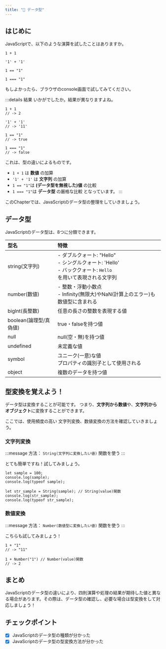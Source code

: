 ```yaml
---
title: "🔰 データ型"
---
```


## はじめに
JavaScriptで、以下のような演算を試したことはありますか。

```javascript:sample演算
1 + 1

'1' + '1'

1 == "1"

1 === "1"
```

もしよかったら、ブラウザのconsole画面で試してみてください。

:::details 結果
いかがでしたか。結果が異なりますよね。

```javascript:結果
1 + 1
// -> 2

'1' + '1'
// -> '11'

1 == "1"
// -> true

1 === "1"
// -> false
```

これは、型の違いによるものです。
- `1 + 1` は **数値** の加算
- `'1' + '1'` は **文字列** の加算
- `1 == "1"`は **(データ型を無視した)値** の比較
- `1 === "1"`は **データ型** の厳格な比較
となっています。
:::

このChapterでは、JavaScriptのデータ型の整理をしていきましょう。

## データ型
JavaScriptのデータ型は、8つに分類できます。

|型名|特徴|
|:--|:--|
|string(文字列)|- ダブルクォート: "Hello"<br>- シングルクォート: 'Hello'<br>- バッククォート: `Hello` <br>を用いて表現される文字列|
|number(数値)|- 整数・浮動小数点<br>- Infinity(無限大)やNaN(計算上のエラー)も数値型に含まれる|
|biglnt(長整数)|任意の長さの整数を表現する値|
|boolean(論理型/真偽値)|true・falseを持つ値|
|null|null(空・無)を持つ値|
|undefined|未定義な値|
|symbol|ユニーク(一意)な値<br>プロパティの識別子として使用される|
|object|複数のデータを持つ値|

## 型変換を覚えよう！
データ型は変換することが可能です。
つまり、**文字列から数値**や、**文字列からオブジェクト**に変換することができます。

ここでは、使用頻度の高い
文字列変換、数値変換の方法を確認していきましょう。

### 文字列変換
:::message
方法： `String(文字列に変換したい値)` 関数を使う
:::

とても簡単ですね！試してみましょう。

```javascript:文字列に変換する
let sample = 100;
console.log(sample);
console.log(typeof sample);

let str_sample = String(sample); // String(value)関数
console.log(str_sample);
console.log(typeof str_sample);
```

### 数値変換
:::message
方法： `Number(数値型に変換したい値)` 関数を使う
:::

こちらも試してみましょう！

```javascript:数値型に変換する
1 + "1"
// -> "11"

1 + Number("1") // Number(value)関数
// -> 2
```

## まとめ
JavaScriptのデータ型の違いにより、四則演算や処理の結果が期待した値と異なる場合があります。その際は、データ型の確認し、必要な場合は型変換をして対応しましょう！

## チェックポイント
- [x] JavaScriptのデータ型の種類が分かった
- [x] JavaScriptのデータ型の型変換方法が分かった